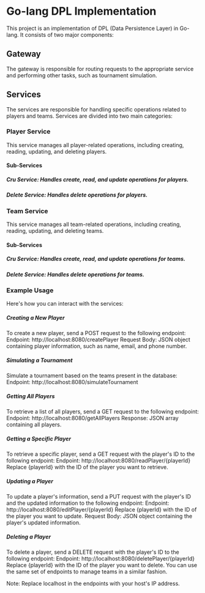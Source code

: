 # Go-lang DPL Implementation
This project is an implementation of DPL (Data Persistence Layer) in Go-lang. It consists of two major components:

## Gateway
The gateway is responsible for routing requests to the appropriate service and performing other tasks, such as tournament simulation.

## Services
The services are responsible for handling specific operations related to players and teams. Services are divided into two main categories:

### Player Service
This service manages all player-related operations, including creating, reading, updating, and deleting players.

#### Sub-Services
##### Cru Service: Handles create, read, and update operations for players.
##### Delete Service: Handles delete operations for players.

### Team Service
This service manages all team-related operations, including creating, reading, updating, and deleting teams.

#### Sub-Services
##### Cru Service: Handles create, read, and update operations for teams.
##### Delete Service: Handles delete operations for teams.


### Example Usage
Here's how you can interact with the services:

##### Creating a New Player
To create a new player, send a POST request to the following endpoint:
Endpoint: http://localhost:8080/createPlayer
Request Body: JSON object containing player information, such as name, email, and phone number.

##### Simulating a Tournament
Simulate a tournament based on the teams present in the database:
Endpoint: http://localhost:8080/simulateTournament

##### Getting All Players
To retrieve a list of all players, send a GET request to the following endpoint:
Endpoint: http://localhost:8080/getAllPlayers
Response: JSON array containing all players.

##### Getting a Specific Player
To retrieve a specific player, send a GET request with the player's ID to the following endpoint:
Endpoint: http://localhost:8080/readPlayer/{playerId}
Replace {playerId} with the ID of the player you want to retrieve.

##### Updating a Player
To update a player's information, send a PUT request with the player's ID and the updated information to the following endpoint:
Endpoint: http://localhost:8080/editPlayer/{playerId}
Replace {playerId} with the ID of the player you want to update.
Request Body: JSON object containing the player's updated information.

##### Deleting a Player
To delete a player, send a DELETE request with the player's ID to the following endpoint:
Endpoint: http://localhost:8080/deletePlayer/{playerId}
Replace {playerId} with the ID of the player you want to delete.
You can use the same set of endpoints to manage teams in a similar fashion.

Note: Replace localhost in the endpoints with your host's IP address.
